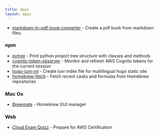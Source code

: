 ```yaml
---
title: Apps
layout: apps
---
```



- [markdown-to-pdf-book-converter](https://github.com/romankurnovskii/markdown-to-pdf-book-converter) - Create a pdf book from markdown files.

### npm

- [pytree](https://www.npmjs.com/package/pytree) - Print python project tree structure with classes and methods
- [cognito-token-observer](https://www.npmjs.com/package/cognito-token-observer) - Monitor and refresh AWS Cognito tokens for the current session
- [hugo-lunr-ml](https://www.npmjs.com/package/hugo-lunr-ml) - Create lunr index file for multilingual hugo static site
- [homebrew-fetch](https://www.npmjs.com/package/homebrew-fetch) - Fetch recent casks and formulas from Homebrew repositories

### Mac Os

- [Brewmate](/en/apps/brewmate/) - Homebrew GUI manager

### Web

- [Cloud Exam Quizz](https://cloud-exam-prepare.com) - Prepare for AWS Certification
